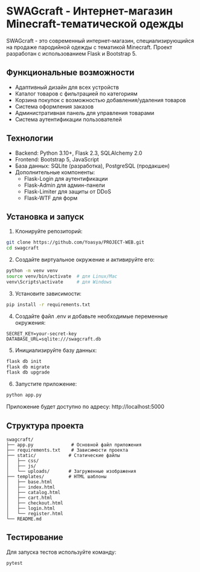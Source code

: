 # SWAGcraft - Интернет-магазин Minecraft-тематической одежды

SWAGcraft - это современный интернет-магазин, специализирующийся на продаже пародийной одежды с тематикой Minecraft. Проект разработан с использованием Flask и Bootstrap 5.

## Функциональные возможности

- Адаптивный дизайн для всех устройств
- Каталог товаров с фильтрацией по категориям
- Корзина покупок с возможностью добавления/удаления товаров
- Система оформления заказов
- Административная панель для управления товарами
- Система аутентификации пользователей

## Технологии

- Backend: Python 3.10+, Flask 2.3, SQLAlchemy 2.0
- Frontend: Bootstrap 5, JavaScript
- База данных: SQLite (разработка), PostgreSQL (продакшен)
- Дополнительные компоненты:
  - Flask-Login для аутентификации
  - Flask-Admin для админ-панели
  - Flask-Limiter для защиты от DDoS
  - Flask-WTF для форм

## Установка и запуск

1. Клонируйте репозиторий:
```bash
git clone https://github.com/Yoasya/PROJECT-WEB.git
cd swagcraft
```

2. Создайте виртуальное окружение и активируйте его:
```bash
python -m venv venv
source venv/bin/activate  # для Linux/Mac
venv\Scripts\activate     # для Windows
```

3. Установите зависимости:
```bash
pip install -r requirements.txt
```

4. Создайте файл .env и добавьте необходимые переменные окружения:
```
SECRET_KEY=your-secret-key
DATABASE_URL=sqlite:///swagcraft.db
```

5. Инициализируйте базу данных:
```bash
flask db init
flask db migrate
flask db upgrade
```

6. Запустите приложение:
```bash
python app.py
```

Приложение будет доступно по адресу: http://localhost:5000

## Структура проекта

```
swagcraft/
├── app.py              # Основной файл приложения
├── requirements.txt    # Зависимости проекта
├── static/            # Статические файлы
│   ├── css/
│   ├── js/
│   └── uploads/       # Загруженные изображения
├── templates/         # HTML шаблоны
│   ├── base.html
│   ├── index.html
│   ├── catalog.html
│   ├── cart.html
│   ├── checkout.html
│   ├── login.html
│   └── register.html
└── README.md
```

## Тестирование

Для запуска тестов используйте команду:
```bash
pytest
```
